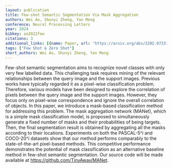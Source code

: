 ```yaml
---
layout: publication
title: Few-shot Semantic Segmentation Via Mask Aggregation
authors: Wei Ao, Shunyi Zheng, Yan Meng
conference: Neural Processing Letters
year: 2024
bibkey: ao2022few
citations: 3
additional_links: [{name: Paper, url: 'https://arxiv.org/abs/2202.07231'}]
tags: ["Few Shot & Zero Shot"]
short_authors: Wei Ao, Shunyi Zheng, Yan Meng
---
```

Few-shot semantic segmentation aims to recognize novel classes with only very
few labelled data. This challenging task requires mining of the relevant
relationships between the query image and the support images. Previous works
have typically regarded it as a pixel-wise classification problem. Therefore,
various models have been designed to explore the correlation of pixels between
the query image and the support images. However, they focus only on pixel-wise
correspondence and ignore the overall correlation of objects. In this paper, we
introduce a mask-based classification method for addressing this problem. The
mask aggregation network (MANet), which is a simple mask classification model,
is proposed to simultaneously generate a fixed number of masks and their
probabilities of being targets. Then, the final segmentation result is obtained
by aggregating all the masks according to their locations. Experiments on both
the PASCAL-5^i and COCO-20^i datasets show that our method performs comparably
to the state-of-the-art pixel-based methods. This competitive performance
demonstrates the potential of mask classification as an alternative baseline
method in few-shot semantic segmentation. Our source code will be made
available at https://github.com/TinyAway/MANet.